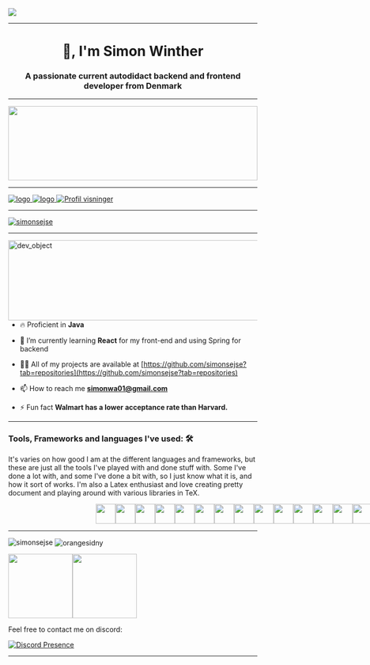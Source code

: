 <img style="object-fit:contain;" src="https://github.com/simonsejse/simonsejse/blob/main/Hnet-image.gif"/>

<hr>

<h1 align="center">👋, I'm Simon Winther</h1>
<h3 align="center">A passionate current autodidact backend and frontend developer from Denmark</h3>

<hr>

<img src="https://raw.githubusercontent.com/rodrigograca31/rodrigograca31/master/matrix.svg" width="100%" height="150px"/>

<hr>

<!-- Your badges -->
<p style="text-align:center">

<a href="https://www.linkedin.com/in/simon-winther-36b643220/"><img alt="logo" src="https://img.shields.io/badge/-LinkedIn-0077B5?logo=linkedin&logoColor=white&style=for-the-badge"/>
<a href="https://www.linkedin.com/in/simon-winther-36b643220/"><img alt="logo" src="https://img.shields.io/badge/-Discord-3e74e8?logo=discord&logoColor=white&style=for-the-badge"/>
![Profil visninger](https://komarev.com/ghpvc/?username=simonsejse&style=for-the-badge)

</p>

 <hr>
  <!-- Git trophies -->
 
<p align="left"> <a href="https://github.com/ryo-ma/github-profile-trophy"><img src="https://github-profile-trophy.vercel.app/?username=simonsejse" alt="simonsejse" /></a> </p>

<hr>
<!-- Coding joke image and our details -->

<img style="object-fit: cover;" src="https://github.com/simonsejse/simonsejse/blob/main/Sk%C3%A6rmbillede%202021-10-18%20kl.%2002.51.56.png" alt="dev_object" align="right" width="583.2" height="162" />
 
- 🔥 Proficient in **Java**

- 🌱 I’m currently learning **React** for my front-end and using Spring for backend

- 👨‍💻 All of my projects are available at [https://github.com/simonsejse?tab=repositories](https://github.com/simonsejse?tab=repositories)

- 📫 How to reach me **simonwa01@gmail.com**

- ⚡ Fun fact **Walmart has a lower acceptance rate than Harvard.**

<hr>
<!-- Coding languages and stuff I work on -->

### Tools, Frameworks and languages I've used: 🛠

It's varies on how good I am at the different languages and frameworks, but these are just all the tools I've played with and done stuff with.
Some I've done a lot with, and some I've done a bit with, so I just know what it is, and how it sort of works. I'm also a Latex enthusiast and love creating pretty document and playing around with various libraries in TeX.

<div style="display:flex;max-width: 150px; margin:auto;">
  
<img height="40px" width="40px" src="https://cdn.jsdelivr.net/gh/devicons/devicon/icons/html5/html5-original-wordmark.svg" />

<img height="40px" width="40px" src="https://cdn.jsdelivr.net/gh/devicons/devicon/icons/css3/css3-original.svg" />
          
<img height="40px" width="40px" src="https://cdn.jsdelivr.net/gh/devicons/devicon/icons/java/java-original-wordmark.svg" />
<img height="40px" width="40px" src="https://cdn.jsdelivr.net/gh/devicons/devicon/icons/javascript/javascript-original.svg" />

<img height="40px" width="40px" src="https://cdn.jsdelivr.net/gh/devicons/devicon/icons/latex/latex-original.svg" />

<img height="40px" width="40px" src="https://cdn.jsdelivr.net/gh/devicons/devicon/icons/bash/bash-original.svg" />

<img height="40px" width="40px" src="https://cdn.jsdelivr.net/gh/devicons/devicon/icons/csharp/csharp-original.svg" />

<img height="40px" width="40px" src="https://cdn.jsdelivr.net/gh/devicons/devicon/icons/dotnetcore/dotnetcore-original.svg" />

<img height="40px" width="40px" src="https://cdn.jsdelivr.net/gh/devicons/devicon/icons/dotnetcore/dotnetcore-original.svg" />

<img height="40px" width="40px" src="https://cdn.jsdelivr.net/gh/devicons/devicon/icons/firebase/firebase-plain-wordmark.svg" />

<img height="40px" width="40px" src="https://cdn.jsdelivr.net/gh/devicons/devicon/icons/fsharp/fsharp-original.svg" />

<img height="40px" width="40px" src="https://cdn.jsdelivr.net/gh/devicons/devicon/icons/github/github-original-wordmark.svg" />

<img height="40px" width="40px" src="https://cdn.jsdelivr.net/gh/devicons/devicon/icons/graphql/graphql-plain-wordmark.svg" />

<img height="40px" width="40px" src="https://cdn.jsdelivr.net/gh/devicons/devicon/icons/materialui/materialui-original.svg" />

<img height="40px" width="40px" src="https://cdn.jsdelivr.net/gh/devicons/devicon/icons/mysql/mysql-original-wordmark.svg" />

<img height="40px" width="40px" src="https://cdn.jsdelivr.net/gh/devicons/devicon/icons/nextjs/nextjs-original-wordmark.svg" />

<img height="40px" width="40px" src="https://cdn.jsdelivr.net/gh/devicons/devicon/icons/nodejs/nodejs-original.svg" />

<img height="40px" width="40px" src="https://cdn.jsdelivr.net/gh/devicons/devicon/icons/ocaml/ocaml-original-wordmark.svg" />

<img height="40px" width="40px" src="https://cdn.jsdelivr.net/gh/devicons/devicon/icons/react/react-original-wordmark.svg" />

<img height="40px" width="40px" src="https://cdn.jsdelivr.net/gh/devicons/devicon/icons/python/python-original-wordmark.svg" />

<img height="40px" width="40px" src="https://cdn.jsdelivr.net/gh/devicons/devicon/icons/redux/redux-original.svg" />

<img height="40px" width="40px" src="https://cdn.jsdelivr.net/gh/devicons/devicon/icons/spring/spring-original-wordmark.svg" />

<img height="40px" width="40px" src="https://cdn.jsdelivr.net/gh/devicons/devicon/icons/tailwindcss/tailwindcss-original-wordmark.svg" />

<img height="40px" width="40px" src="https://cdn.jsdelivr.net/gh/devicons/devicon/icons/typescript/typescript-original.svg" />
</div>
<hr>

![simonsejse](https://github-readme-stats.vercel.app/api?username=simonsejse&count_private=true&show_icons=true)
<a>
<img align="center" src="https://github-readme-streak-stats.herokuapp.com/?user=simonsejse&" alt="orangesidny" />
</a>

<img align="" height='130px' src="https://github-readme-stats.vercel.app/api?username=simonsejse&hide_title=true&show_icons=true&include_all_commits=true&line_height=21&bg_color=0,EC6C6C,FFD479,FFFC79,73FA79&theme=graywhite" /><img align="" height='130px' src="https://github-readme-stats.vercel.app/api/top-langs/?username=simonsejse&hide_title=true&layout=compact&bg_color=0,73FA79,73FDFF,7A81FF&theme=graywhite" />

Feel free to contact me on discord:

[![Discord Presence](https://lanyard-profile-readme.vercel.app/api/213349376435814401)](https://discord.com/users/213349376435814401)

<hr>
